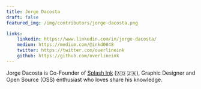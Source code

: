 ```yaml
---
title: Jorge Dacosta
draft: false
featured_img: /img/contributors/jorge-dacosta.png

links: 
    linkedin: https://www.linkedin.com/in/jorge-dacosta/
    medium: https://medium.com/@inkd0048
    twitter: https://twitter.com/overlineink
    github: https://github.com/overlineink
---
```


Jorge Dacosta is Co-Founder of [Splash Ink](https://splashink.gq/) (🇦🇴 🇿🇦), Graphic Designer and Open Source (OSS) enthusiast who loves share his knowledge.